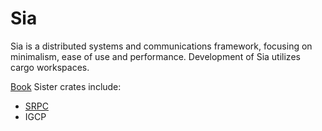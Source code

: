 # Sia

Sia is a distributed systems and communications framework, focusing on minimalism, ease of use and performance.
Development of Sia utilizes cargo workspaces.

[Book](https://znx3p0.github.io/sia-book/)
Sister crates include:
- [SRPC](https://github.com/znx3p0/srpc)
- IGCP
